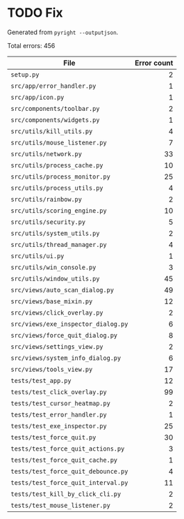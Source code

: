 # TODO Fix
Generated from `pyright --outputjson`.

Total errors: 456

| File | Error count |
| --- | ---: |
| `setup.py` | 2 |
| `src/app/error_handler.py` | 1 |
| `src/app/icon.py` | 1 |
| `src/components/toolbar.py` | 2 |
| `src/components/widgets.py` | 1 |
| `src/utils/kill_utils.py` | 4 |
| `src/utils/mouse_listener.py` | 7 |
| `src/utils/network.py` | 33 |
| `src/utils/process_cache.py` | 10 |
| `src/utils/process_monitor.py` | 25 |
| `src/utils/process_utils.py` | 4 |
| `src/utils/rainbow.py` | 2 |
| `src/utils/scoring_engine.py` | 10 |
| `src/utils/security.py` | 5 |
| `src/utils/system_utils.py` | 2 |
| `src/utils/thread_manager.py` | 4 |
| `src/utils/ui.py` | 1 |
| `src/utils/win_console.py` | 3 |
| `src/utils/window_utils.py` | 45 |
| `src/views/auto_scan_dialog.py` | 49 |
| `src/views/base_mixin.py` | 12 |
| `src/views/click_overlay.py` | 2 |
| `src/views/exe_inspector_dialog.py` | 6 |
| `src/views/force_quit_dialog.py` | 8 |
| `src/views/settings_view.py` | 2 |
| `src/views/system_info_dialog.py` | 6 |
| `src/views/tools_view.py` | 17 |
| `tests/test_app.py` | 12 |
| `tests/test_click_overlay.py` | 99 |
| `tests/test_cursor_heatmap.py` | 2 |
| `tests/test_error_handler.py` | 1 |
| `tests/test_exe_inspector.py` | 25 |
| `tests/test_force_quit.py` | 30 |
| `tests/test_force_quit_actions.py` | 3 |
| `tests/test_force_quit_cache.py` | 1 |
| `tests/test_force_quit_debounce.py` | 4 |
| `tests/test_force_quit_interval.py` | 11 |
| `tests/test_kill_by_click_cli.py` | 2 |
| `tests/test_mouse_listener.py` | 2 |
